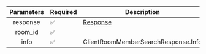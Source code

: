 | Parameters | Required           | Description                         |
|:----------:|--------------------|-------------------------------------|
|  response  | :white_check_mark: | [Response](Response.md)             |
|  room_id   | :white_check_mark: |                                     |
|    info    | :white_check_mark: | ClientRoomMemberSearchResponse.Info |